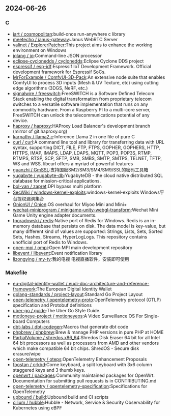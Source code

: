 ## 2024-06-26

### C

* [jart / cosmopolitan](https://github.com/jart/cosmopolitan):build-once run-anywhere c library
* [meetecho / janus-gateway](https://github.com/meetecho/janus-gateway):Janus WebRTC Server
* [valinet / ExplorerPatcher](https://github.com/valinet/ExplorerPatcher):This project aims to enhance the working environment on Windows
* [jqlang / jq](https://github.com/jqlang/jq):Command-line JSON processor
* [eclipse-cyclonedds / cyclonedds](https://github.com/eclipse-cyclonedds/cyclonedds):Eclipse Cyclone DDS project
* [espressif / esp-idf](https://github.com/espressif/esp-idf):Espressif IoT Development Framework. Official development framework for Espressif SoCs.
* [MrForExample / ComfyUI-3D-Pack](https://github.com/MrForExample/ComfyUI-3D-Pack):An extensive node suite that enables ComfyUI to process 3D inputs (Mesh & UV Texture, etc) using cutting edge algorithms (3DGS, NeRF, etc.)
* [signalwire / freeswitch](https://github.com/signalwire/freeswitch):FreeSWITCH is a Software Defined Telecom Stack enabling the digital transformation from proprietary telecom switches to a versatile software implementation that runs on any commodity hardware. From a Raspberry PI to a multi-core server, FreeSWITCH can unlock the telecommunications potential of any device.
* [haproxy / haproxy](https://github.com/haproxy/haproxy):HAProxy Load Balancer's development branch (mirror of git.haproxy.org)
* [karpathy / llama2.c](https://github.com/karpathy/llama2.c):Inference Llama 2 in one file of pure C
* [curl / curl](https://github.com/curl/curl):A command line tool and library for transferring data with URL syntax, supporting DICT, FILE, FTP, FTPS, GOPHER, GOPHERS, HTTP, HTTPS, IMAP, IMAPS, LDAP, LDAPS, MQTT, POP3, POP3S, RTMP, RTMPS, RTSP, SCP, SFTP, SMB, SMBS, SMTP, SMTPS, TELNET, TFTP, WS and WSS. libcurl offers a myriad of powerful features
* [guanzhi / GmSSL](https://github.com/guanzhi/GmSSL):支持国密SM2/SM3/SM4/SM9/SSL的密码工具箱
* [yugabyte / yugabyte-db](https://github.com/yugabyte/yugabyte-db):YugabyteDB - the cloud native distributed SQL database for mission-critical applications.
* [bol-van / zapret](https://github.com/bol-van/zapret):DPI bypass multi platform
* [SecWiki / windows-kernel-exploits](https://github.com/SecWiki/windows-kernel-exploits):windows-kernel-exploits Windows平台提权漏洞集合
* [OnionUI / Onion](https://github.com/OnionUI/Onion):OS overhaul for Miyoo Mini and Mini+
* [wechat-miniprogram / minigame-unity-webgl-transform](https://github.com/wechat-miniprogram/minigame-unity-webgl-transform):Wechat Mini Game Unity engine adapter documents.
* [tporadowski / redis](https://github.com/tporadowski/redis):Native port of Redis for Windows. Redis is an in-memory database that persists on disk. The data model is key-value, but many different kind of values are supported: Strings, Lists, Sets, Sorted Sets, Hashes, Streams, HyperLogLogs. This repository contains unofficial port of Redis to Windows.
* [open-mpi / ompi](https://github.com/open-mpi/ompi):Open MPI main development repository
* [libevent / libevent](https://github.com/libevent/libevent):Event notification library
* [lizongying / my-tv](https://github.com/lizongying/my-tv):我的电视 电视直播软件，安装即可使用

### Makefile

* [eu-digital-identity-wallet / eudi-doc-architecture-and-reference-framework](https://github.com/eu-digital-identity-wallet/eudi-doc-architecture-and-reference-framework):The European Digital Identity Wallet
* [golang-standards / project-layout](https://github.com/golang-standards/project-layout):Standard Go Project Layout
* [open-telemetry / opentelemetry-proto](https://github.com/open-telemetry/opentelemetry-proto):OpenTelemetry protocol (OTLP) specification and Protobuf definitions
* [uber-go / guide](https://github.com/uber-go/guide):The Uber Go Style Guide.
* [motioneye-project / motioneyeos](https://github.com/motioneye-project/motioneyeos):A Video Surveillance OS For Single-board Computers
* [dbt-labs / dbt-codegen](https://github.com/dbt-labs/dbt-codegen):Macros that generate dbt code
* [phpbrew / phpbrew](https://github.com/phpbrew/phpbrew):Brew & manage PHP versions in pure PHP at HOME
* [PartialVolume / shredos.x86_64](https://github.com/PartialVolume/shredos.x86_64):Shredos Disk Eraser 64 bit for all Intel 64 bit processors as well as processors from AMD and other vendors which make compatible 64 bit chips. ShredOS - Secure disk erasure/wipe
* [open-telemetry / oteps](https://github.com/open-telemetry/oteps):OpenTelemetry Enhancement Proposals
* [foostan / crkbd](https://github.com/foostan/crkbd):Corne keyboard, a split keyboard with 3x6 column staggered keys and 3 thumb keys.
* [openwrt / packages](https://github.com/openwrt/packages):Community maintained packages for OpenWrt. Documentation for submitting pull requests is in CONTRIBUTING.md
* [open-telemetry / opentelemetry-specification](https://github.com/open-telemetry/opentelemetry-specification):Specifications for OpenTelemetry
* [upbound / build](https://github.com/upbound/build):Upbound build and CI scripts
* [cilium / hubble](https://github.com/cilium/hubble):Hubble - Network, Service & Security Observability for Kubernetes using eBPF
